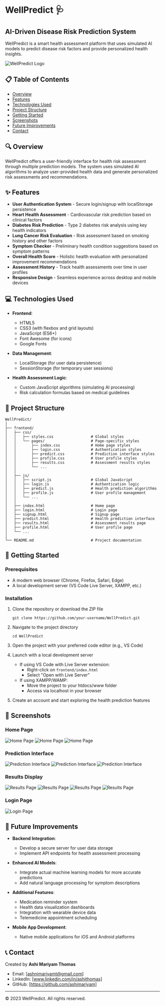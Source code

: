 # WellPredict 🩺

## AI-Driven Disease Risk Prediction System

WellPredict is a smart health assessment platform that uses simulated AI models to predict disease risk factors and provide personalized health insights.

![WellPredict Logo](screenshots/logo.png)

## 📋 Table of Contents
- [Overview](#-overview)
- [Features](#-features)
- [Technologies Used](#-technologies-used)
- [Project Structure](#-project-structure)
- [Getting Started](#-getting-started)
- [Screenshots](#-screenshots)
- [Future Improvements](#-future-improvements)
- [Contact](#-contact)

## 🔍 Overview

WellPredict offers a user-friendly interface for health risk assessment through multiple prediction models. The system uses simulated AI algorithms to analyze user-provided health data and generate personalized risk assessments and recommendations.

## ✨ Features

- **User Authentication System** - Secure login/signup with localStorage persistence
- **Heart Health Assessment** - Cardiovascular risk prediction based on clinical factors
- **Diabetes Risk Prediction** - Type 2 diabetes risk analysis using key health indicators
- **Lung Cancer Risk Evaluation** - Risk assessment based on smoking history and other factors
- **Symptom Checker** - Preliminary health condition suggestions based on symptom patterns
- **Overall Health Score** - Holistic health evaluation with personalized improvement recommendations
- **Assessment History** - Track health assessments over time in user profiles
- **Responsive Design** - Seamless experience across desktop and mobile devices

## 💻 Technologies Used

- **Frontend**:
  - HTML5
  - CSS3 (with flexbox and grid layouts)
  - JavaScript (ES6+)
  - Font Awesome (for icons)
  - Google Fonts

- **Data Management**:
  - LocalStorage (for user data persistence)
  - SessionStorage (for temporary user sessions)

- **Health Assessment Logic**:
  - Custom JavaScript algorithms (simulating AI processing)
  - Risk calculation formulas based on medical guidelines

## 📁 Project Structure

```
WellPredict/
│
├── frontend/
│   ├── css/
│   │   ├── styles.css                 # Global styles
│   │   └── pages/                     # Page-specific styles
│   │       ├── index.css              # Home page styles
│   │       ├── login.css              # Authentication styles
│   │       ├── predict.css            # Prediction interface styles
│   │       ├── profile.css            # User profile styles
│   │       ├── results.css            # Assessment results styles
│   │       └── ...
│   │
│   ├── js/
│   │   ├── script.js                  # Global JavaScript
│   │   ├── login.js                   # Authentication logic
│   │   ├── predict.js                 # Health prediction algorithms
│   │   ├── profile.js                 # User profile management
│   │   └── ...
│   │
│   ├── index.html                     # Home page
│   ├── login.html                     # Login page
│   ├── signup.html                    # Signup page
│   ├── predict.html                   # Health prediction interface
│   ├── results.html                   # Assessment results page
│   ├── profile.html                   # User profile page
│   └── ...
│
└── README.md                          # Project documentation
```

## 🚀 Getting Started

### Prerequisites
- A modern web browser (Chrome, Firefox, Safari, Edge)
- A local development server (VS Code Live Server, XAMPP, etc.)

### Installation

1. Clone the repository or download the ZIP file
   ```
   git clone https://github.com/your-username/WellPredict.git
   ```

2. Navigate to the project directory
   ```
   cd WellPredict
   ```

3. Open the project with your preferred code editor (e.g., VS Code)

4. Launch with a local development server
   - If using VS Code with Live Server extension:
     - Right-click on `frontend/index.html`
     - Select "Open with Live Server"
   - If using XAMPP/WAMP:
     - Move the project to your htdocs/www folder
     - Access via localhost in your browser

5. Create an account and start exploring the health prediction features

## 📸 Screenshots


### Home Page
![Home Page](screenshots/HomePage1.png)
![Home Page](screenshots/HomePage2.png)
![Home Page](screenshots/HomePage3.png)

### Prediction Interface
![Prediction Interface](screenshots/PredictionInterface1.png) 
![Prediction Interface](screenshots/PredictionInterface2.png) 
![Prediction Interface](screenshots/PredictionInterface3.png) 

### Results Display
![Results Page](screenshots/Results1.png) 
![Results Page](screenshots/Results2.png) 
![Results Page](screenshots/Results3.png) 
![Results Page](screenshots/Results4.png) 

### Login Page
![Login Page](screenshots/LoginPage.png)

## 🔮 Future Improvements

- **Backend Integration**:
  - Develop a secure server for user data storage
  - Implement API endpoints for health assessment processing

- **Enhanced AI Models**:
  - Integrate actual machine learning models for more accurate predictions
  - Add natural language processing for symptom descriptions

- **Additional Features**:
  - Medication reminder system
  - Health data visualization dashboards
  - Integration with wearable device data
  - Telemedicine appointment scheduling

- **Mobile App Development**:
  - Native mobile applications for iOS and Android platforms

## 📞 Contact

Created by **Ashi Mariyam Thomas**

- Email: [ashnimariyamt@gmail.com]
- LinkedIn: [www.linkedin.com/in/ashithomas]
- GitHub: [https://github.com/ashimariyam]

---

© 2023 WellPredict. All rights reserved.
